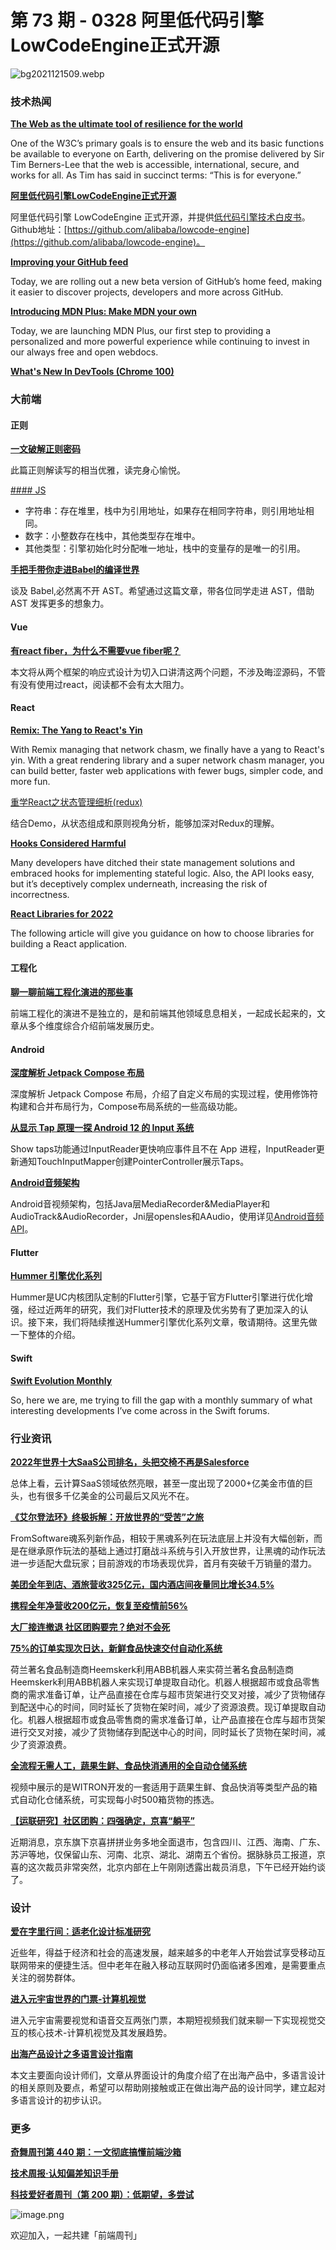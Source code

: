 # 第 73 期 - 0328 阿里低代码引擎LowCodeEngine正式开源
![bg2021121509.webp](https://cdn.nlark.com/yuque/0/2022/webp/85771/1648393029920-b86ff09f-faa6-44f6-9d26-f279f26a7879.webp#clientId=uafe8961c-ed3d-4&crop=0&crop=0&crop=1&crop=1&from=ui&height=541&id=u9f67ec1a&margin=%5Bobject%20Object%5D&name=bg2021121509.webp&originHeight=1081&originWidth=800&originalType=binary&ratio=1&rotation=0&showTitle=false&size=136096&status=done&style=none&taskId=u1bea8544-0e5e-45d3-b27c-a73221ee6c0&title=&width=400)
### 技术热闻
[**The Web as the ultimate tool of resilience for the world**](https://www.w3.org/blog/2022/03/a-letter-from-our-ceo-the-web-as-the-ultimate-tool-of-resilience-for-the-world/)

One of the W3C’s primary goals is to ensure the web and its basic functions be available to everyone on Earth, delivering on the promise delivered by Sir Tim Berners-Lee that the web is accessible, international, secure, and works for all. As Tim has said in succinct terms: “This is for everyone.”

[**阿里低代码引擎LowCodeEngine正式开源**](https://developer.aliyun.com/article/878957)

阿里低代码引擎 LowCodeEngine 正式开源，并提供[低代码引擎技术白皮书](https://developer.aliyun.com/ebook/7507)。 Github地址：[https://github.com/alibaba/lowcode-engine](https://github.com/alibaba/lowcode-engine)。

[**Improving your GitHub feed**](https://github.blog/2022-03-22-improving-your-github-feed/)

Today, we are rolling out a new beta version of GitHub’s home feed, making it easier to discover projects, developers and more across GitHub.

[**Introducing MDN Plus: Make MDN your own**](https://hacks.mozilla.org/2022/03/introducing-mdn-plus-make-mdn-your-own/)

Today, we are launching MDN Plus, our first step to providing a personalized and more powerful experience while continuing to invest in our always free and open webdocs.

[**What's New In DevTools (Chrome 100)**](https://developer.chrome.com/blog/new-in-devtools-100/)


### 大前端


#### 正则
[**一文破解正则密码**](https://mp.weixin.qq.com/s/T0JFH618B_BVTzTr8m31bw)

此篇正则解读写的相当优雅，读完身心愉悦。

[#### JS](https://mp.weixin.qq.com/s?__biz=Mzk0MDMwMzQyOA==&mid=2247490889&idx=1&sn=19341518855a68a5d020bf3d24be6f21&chksm=c2e2e862f595617488591168f034de856a688931588e7853ec4cbc1981208d11bef47d6aa4ff&scene=178&cur_album_id=2160467577221742599#rd)


- 字符串：存在堆里，栈中为引用地址，如果存在相同字符串，则引用地址相同。
- 数字：小整数存在栈中，其他类型存在堆中。
- 其他类型：引擎初始化时分配唯一地址，栈中的变量存的是唯一的引用。

[**手把手带你走进Babel的编译世界**](https://mp.weixin.qq.com/s/E153XvbK16Y2r5FPwPX-3A)

谈及 Babel,必然离不开 AST。希望通过这篇文章，带各位同学走进 AST，借助 AST 发挥更多的想象力。

#### Vue
[**有react fiber，为什么不需要vue fiber呢？**](https://juejin.cn/post/7077545184807878692)

本文将从两个框架的响应式设计为切入口讲清这两个问题，不涉及晦涩源码，不管有没有使用过react，阅读都不会有太大阻力。

#### React
[**Remix: The Yang to React's Yin**](https://kentcdodds.com/blog/remix-the-yang-to-react-s-yin)

With Remix managing that network chasm, we finally have a yang to React's yin. With a great rendering library and a super network chasm manager, you can build better, faster web applications with fewer bugs, simpler code, and more fun.


[重学React之状态管理细析(redux)](https://juejin.cn/post/7079277020521185293)

结合Demo，从状态组成和原则视角分析，能够加深对Redux的理解。

[**Hooks Considered Harmful**](https://labs.factorialhr.com/posts/hooks-considered-harmful)

Many developers have ditched their state management solutions and embraced hooks for implementing stateful logic. Also, the API looks easy, but it’s deceptively complex underneath, increasing the risk of incorrectness.

[**React Libraries for 2022**](https://www.robinwieruch.de/react-libraries/)

The following article will give you guidance on how to choose libraries for building a React application.

#### 工程化
[**聊一聊前端工程化演进的那些事**](https://mp.weixin.qq.com/s/LJWH_m8cxax5vzExEYvkRg)

前端工程化的演进不是独立的，是和前端其他领域息息相关，一起成长起来的，文章从多个维度综合介绍前端发展历史。

#### Android
[**深度解析 Jetpack Compose 布局**](https://mp.weixin.qq.com/s/mtsT61fKrdMj2A5YbZfzOA)

深度解析 Jetpack Compose 布局，介绍了自定义布局的实现过程，使用修饰符构建和合并布局行为，Compose布局系统的一些高级功能。

[**从显示 Tap 原理一探 Android 12 的 Input 系统**](https://mp.weixin.qq.com/s/A2ANnETC0FCM37Nweufc4w)

Show taps功能通过InputReader更快响应事件且不在 App 进程，InputReader更新通知TouchInputMapper创建PointerController展示Taps。

[**Android音频架构**](https://juejin.cn/post/7011154855590887437)

Android音视频架构，包括Java层MediaRecorder&MediaPlayer和AudioTrack&AudioRecorder，Jni层opensles和AAudio，使用详见[Android音频API](https://juejin.cn/post/7007952118220849183)。

#### Flutter
[**Hummer 引擎优化系列**](https://mp.weixin.qq.com/s/esYrzI1N_AsZPjJXZxnSdQ)

Hummer是UC内核团队定制的Flutter引擎，它基于官方Flutter引擎进行优化增强，经过近两年的研究，我们对Flutter技术的原理及优劣势有了更加深入的认识。接下来，我们将陆续推送Hummer引擎优化系列文章，敬请期待。这里先做一下整体的介绍。

#### Swift
[**Swift Evolution Monthly**](http://se-monthly.flinedev.com/issues/swift-evolution-monthly-01-background-history-chris-lattner-6-proposals-1092625)

So, here we are, me trying to fill the gap with a monthly summary of what interesting developments I’ve come across in the Swift forums.

### 行业资讯


[**2022年世界十大SaaS公司排名，头把交椅不再是Salesforce**](https://mp.weixin.qq.com/s/bkpC1Ugn8TwSTeJenxqP6Q)

总体上看，云计算SaaS领域依然亮眼，甚至一度出现了2000+亿美金市值的巨头，也有很多千亿美金的公司最后又风光不在。

[**《艾尔登法环》终极拆解：开放世界的“受苦”之旅**](https://mp.weixin.qq.com/s/OguKuiJNJRYCsikkGkqyRA)

FromSoftware魂系列新作品，相较于黑魂系列在玩法底层上并没有大幅创新，而是在继承原作玩法的基础上通过打磨战斗系统与引入开放世界，让黑魂的动作玩法进一步适配大盘玩家；目前游戏的市场表现优异，首月有突破千万销量的潜力。

[**美团全年到店、酒旅营收325亿元，国内酒店间夜量同比增长34.5%**](https://traveldaily.cn/article/160743)


[**携程全年净营收200亿元，恢复至疫情前56%**](https://traveldaily.cn/article/160660)


[**大厂接连撤退 社区团购要完？绝对不会死**](https://mp.weixin.qq.com/s/cy3ntQsnOkxMxhLGeDdJ9Q)


[**75%的订单实现次日达，新鲜食品快速交付自动化系统**](https://mp.weixin.qq.com/s/2nX4CcFNDpglnbtP-rffbQ)

荷兰著名食品制造商Heemskerk利用ABB机器人来实荷兰著名食品制造商Heemskerk利用ABB机器人来实现订单提取自动化。机器人根据超市或食品零售商的需求准备订单，让产品直接在仓库与超市货架进行交叉对接，减少了货物储存到配送中心的时间，同时延长了货物在架时间，减少了资源浪费。现订单提取自动化。机器人根据超市或食品零售商的需求准备订单，让产品直接在仓库与超市货架进行交叉对接，减少了货物储存到配送中心的时间，同时延长了货物在架时间，减少了资源浪费。

[**全流程无需人工，蔬果生鲜、食品快消通用的全自动仓储系统**](https://mp.weixin.qq.com/s/cDG5i5d_yPUVsUEY0tURjA)

视频中展示的是WITRON开发的一套适用于蔬果生鲜、食品快消等类型产品的箱式自动化仓储系统，可实现每小时500箱货物的拣选。

[**【运联研究】社区团购：四强确定，京喜“躺平”**](https://mp.weixin.qq.com/s/gkHItI7387D-sCwFjSsnDg)

近期消息，京东旗下京喜拼拼业务多地全面退市，包含四川、江西、海南、广东、苏沪等地，仅保留山东、河南、北京、湖北、湖南五个省份。据脉脉员工报道，京喜的这次裁员非常突然，北京内部在上午刚刚透露出裁员消息，下午已经开始约谈了。

### 设计
[**爱在字里行间：适老化设计标准研究**](https://mp.weixin.qq.com/s/qzvb5gjrOuh1E33nqjtZtw)

近些年，得益于经济和社会的高速发展，越来越多的中老年人开始尝试享受移动互联网带来的便捷生活。但中老年在融入移动互联网时仍面临诸多困难，是需要重点关注的弱势群体。

[**进入元宇宙世界的门票-计算机视觉**](https://mp.weixin.qq.com/s/8byorOP1i_HfKxvHWbAFeQ)

进入元宇宙需要视觉和语音交互两张门票，本期短视频我们就来聊一下实现视觉交互的核心技术-计算机视觉及其发展趋势。

[**出海产品设计之多语言设计指南**](https://mp.weixin.qq.com/s/AI9E5WFcsoxfem65XyGqRw)

本文主要面向设计师们，文章从界面设计的角度介绍了在出海产品中，多语言设计的相关原则及要点，希望可以帮助刚接触或正在做出海产品的设计同学，建立起对多语言设计的初步认识。

### 更多
[**奇舞周刊第 440 期：一文彻底搞懂前端沙箱**](https://mp.weixin.qq.com/s/IgUKwYiXQ7pZpsB6Gle-jQ)


[**技术周报·认知偏差知识手册**](https://mp.weixin.qq.com/s/kbGpVGDoksHlYqw3yvJ6ww)


[**科技爱好者周刊（第 200 期）：低期望，多尝试**](http://www.ruanyifeng.com/blog/2022/03/weekly-issue-200.html)

![image.png](https://cdn.nlark.com/yuque/0/2020/png/85771/1605930034828-7fc81343-651f-4a15-8465-eebe5a23cf61.png#crop=0&crop=0&crop=1&crop=1&height=31&id=UcFmc&margin=%5Bobject%20Object%5D&name=image.png&originHeight=90&originWidth=2186&originalType=binary&ratio=1&rotation=0&showTitle=false&size=14325&status=done&style=none&title=&width=746)


欢迎加入，一起共建「前端周刊」

